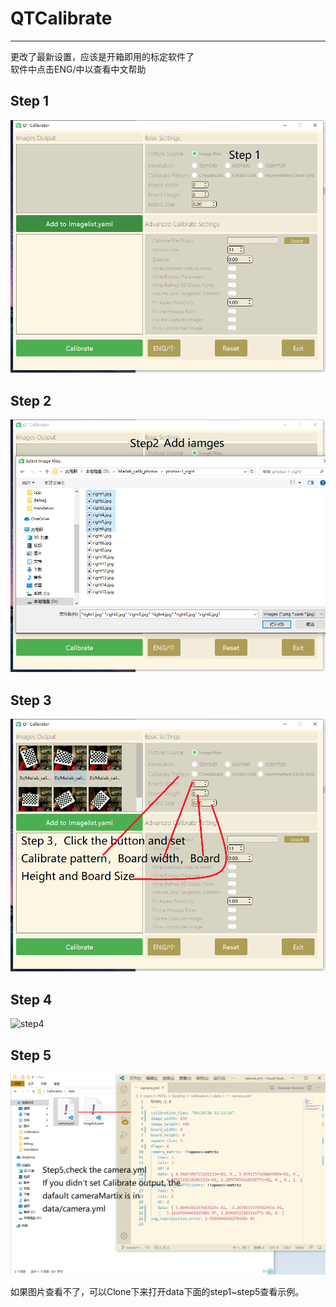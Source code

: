 # QTCalibrate

---
更改了最新设置，应该是开箱即用的标定软件了  
软件中点击ENG/中以查看中文帮助

## Step 1

![step1](https://raw.githubusercontent.com/parker-int64/QTCalibrate/master/data/step1.png)

## Step 2

![step2](https://raw.githubusercontent.com/parker-int64/QTCalibrate/master/data/step2.png)

## Step 3

![step3](https://raw.githubusercontent.com/parker-int64/QTCalibrate/master/data/step3.png)

## Step 4

![step4](https://raw.githubusercontent.com/parker-int64//master/data/Step4.png)

## Step 5

![step5](https://raw.githubusercontent.com/parker-int64/QTCalibrate/master/data/step5.png)

如果图片查看不了，可以Clone下来打开data下面的step1~step5查看示例。
